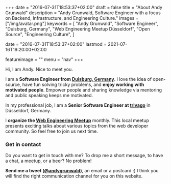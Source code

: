 +++
date = "2016-07-31T18:53:37+02:00"
draft = false
title = "About Andy Grunwald"
description = "Andy Grunwald, Software Engineer with a focus on Backend, Infrastructure, and Engineering Culture."
images = ["/img/avatar.png"]
keywords = [
    "Andy Grunwald",
    "Software Engineer",
    "Duisburg, Germany",
    "Web Engineering Meetup Düsseldorf",
    "Open Source",
    "Engineering Culture",
]

date = "2016-07-31T18:53:37+02:00"
lastmod = 2021-07-16T19:20:00+02:00

featureimage = ""
menu = "nav"
+++

Hi, I am Andy. Nice to meet you.

I am a **Software Engineer from [Duisburg, Germany](https://goo.gl/maps/ecvZCGWvtkx)**.
I love the idea of open-source, have fun solving tricky problems, and **enjoy working with motivated people**.
Empower people and sharing knowledge via mentoring and public speaking keeps me motivated.

In my professional job, I am a **Senior Software Engineer at [trivago](https://www.trivago.com/)** in Düsseldorf, Germany.

I **organize the [Web Engineering Meetup](https://www.meetup.com/Web-Engineering-Duesseldorf/)** monthly. This local meetup presents exciting talks about various topics from the web developer community. So feel free to join us next time.

### Get in contact

Do you want to get in touch with me? To drop me a short message, to have a chat, a meetup, or a beer? No problem!

**Send me a tweet ([@andygrunwald](https://twitter.com/andygrunwald))**, an email or a postcard :)
I think you will find the right communication channel for you on this website.